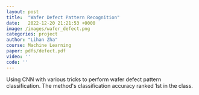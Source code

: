 ```yaml
---
layout: post
title:  "Wafer Defect Pattern Recognition"
date:   2022-12-20 21:21:53 +0000
image: /images/wafer_defect.png
categories: project
author: "Lihan Zha"
course: Machine Learning
paper: pdfs/defect.pdf
video: ''
code: ''
---
```

Using CNN with various tricks to perform wafer defect pattern classification. The method's classification accuracy ranked 1st in the class.